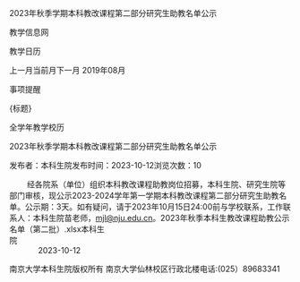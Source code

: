 






2023年秋季学期本科教改课程第二部分研究生助教名单公示





























教学信息网







































教学日历



上一月当前月下一月
2019年08月





事项提醒


{标题}


全学年教学校历
























2023年秋季学期本科教改课程第二部分研究生助教名单公示

发布者：本科生院发布时间：2023-10-12浏览次数：10

        经各院系（单位）组织本科教改课程助教岗位招募，本科生院、研究生院等部门审核，现公示2023-2024学年第一学期本科教改课程第二部分研究生助教名单。公示期：3天。如有疑问，请于2023年10月15日24:00前与学校联系，工作联系人：本科生院苗老师，mjl@nju.edu.cn。2023年秋季本科生教改课程助教公示名单（第二批）.xlsx本科生院                                                                                                                                         2023-10-12

















南京大学本科生院版权所有
南京大学仙林校区行政北楼电话:(025）89683341






















